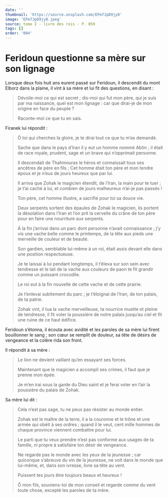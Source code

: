 ```yaml
---
date: ''
thumbnail: 'https://source.unsplash.com/EFm7JpD9jy8'
image: 'EFm7JpD9jy8.jpeg'
source: tome I - livre des rois - P. 059
tags: []
order: '004'
---
```


# Feridoun questionne sa mère sur son lignage

Lorsque deux fois huit ans eurent passé sur Feridoun, il descendit du mont Elborz dans la plaine, il vint à sa mère et lui fit des questions, en disant :

> Dévoile-moi ce qui est secret ; dis-moi qui fut mon père, qui je suis par ma naissance, quel est mon lignage : car que dirai-je de mon origine en face du peuple ?
>
> Raconte-moi ce que tu en sais.

Firanek lui répondit :

> Ô toi qui cherches la gloire, je te dirai tout ce que tu m’as demandé.
>
> Sache que dans le pays d’Iran il y eut un homme nommé Abtin ; il était de race royale, prudent, sage et un brave qui n’opprimait personne.
>
> Il descendait de Thahmouras le héros et connaissait tous ses ancêtres de père en fils ; Cet homme était ton père et mon tendre époux et je n’eus de jours heureux que par lui.
>
> Il arriva que Zohak le magicien étendit, de l’Iran, la main pour te tuer ; je t’ai caché à lui, et combien de jours malheureux n’ai-je pas passés !
>
> Ton père, cet homme illustre, a sacrifié pour toi sa douce vie.
>
> Deux serpents sortent des épaules de Zohak le magicien, ils portent la désolation dans l’Iran et l’on prit la cervelle du crâne de ton père pour en faire une nourriture aux serpents.
>
> À la fin j’arrivai dans un parc dont personne n’avait connaissance ; j’y vis une vache belle comme le printemps, de la tête aux pieds une merveille de couleur et de beauté.
>
> Son gardien, semblable lui-même à un roi, était assis devant elle dans une position respectueuse.
>
> Je te laissai à lui pendant longtemps, il t’éleva sur son sein avec tendresse et le lait de la vache aux couleurs de paon te fit grandir comme un puissant crocodile.
>
> Le roi eut à la fin nouvelle de cette vache et de cette prairie.
>
> Je t’enlevai subitement du parc ; je t’éloignai de l’Iran, de ton palais, de ta patrie.
>
> Zohak vint, il tua la vache merveilleuse, ta nourrice muette et pleine de tendresse, il fit voler la poussière de notre palais jusqu’au ciel et fit une ruine de ce haut édifice.

Feridoun s’étonna, il écouta avec avidité et les paroles de sa mère lui firent bouillonner le sang ; son cœur se remplit de douleur, sa tête de désirs de vengeance et la colère rida son front.

Il répondit à sa mère :

> Le lion ne devient vaillant qu’en essayant ses forces.
>
> Maintenant que le magicien a accompli ses crimes, il faut que je prenne mon épée.
>
> Je m’en irai sous la garde du Dieu saint et je ferai voler en l’air la poussière du palais de Zohak.

Sa mère lui dit :

> Cela n’est pas sage, tu ne peux pas résister au monde entier.
>
> Zohak est le maître de la terre, il a la couronne et le trône et une armée qui obéit à ses ordres ; quand il le veut, cent mille hommes de chaque province viennent combattre pour lui.
>
> Le parti que tu veux prendre n’est pas conforme aux usages de ta famille, ni propre à satisfaire ton désir de vengeance.
>
> Ne regarde pas le monde avec les yeux de la jeunesse ; car quiconque s’abreuve du vin de la jeunesse, ne voit dans le monde que lui-même, et, dans son ivresse, livre sa tête au vent.
>
> Puissent tes jours être toujours beaux et heureux !
>
> Ô mon fils, souviens-toi de mon conseil et regarde comme du vent toute chose, excepté les paroles de ta mère.
